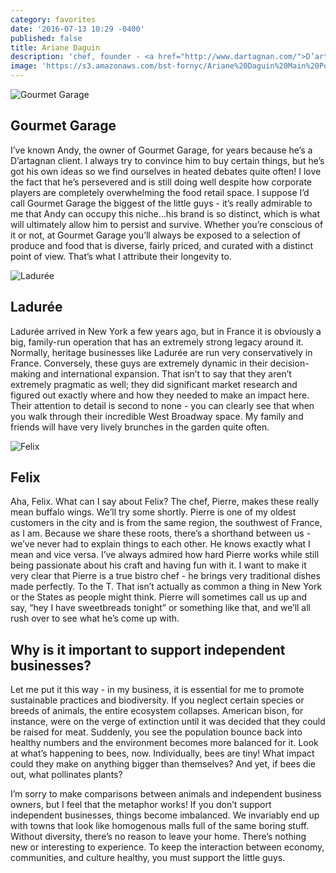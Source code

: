```yaml
---
category: favorites
date: '2016-07-13 10:29 -0400'
published: false
title: Ariane Daguin
description: 'chef, founder - <a href="http://www.dartagnan.com/">D’artagnan</a>'
image: 'https://s3.amazonaws.com/bst-fornyc/Ariane%20Daguin%20Main%20Portrait.jpg'
---
```

![Gourmet Garage](https://s3.amazonaws.com/bst-fornyc/Ariane%20Daguin%20Gourmet%20Garage.jpg)
## Gourmet Garage
I’ve known Andy, the owner of Gourmet Garage, for years because he’s a D’artagnan client. I always try to convince him to buy certain things, but he’s got his own ideas so we find ourselves in heated debates quite often! I love the fact that he’s persevered and is still doing well despite how corporate players are completely overwhelming the food retail space. I suppose I’d call Gourmet Garage the biggest of the little guys - it’s really admirable to me that Andy can occupy this niche...his brand is so distinct, which is what will ultimately allow him to persist and survive. Whether you’re conscious of it or not, at Gourmet Garage you’ll always be exposed to a selection of produce and food that is diverse, fairly priced, and curated with a distinct point of view. That’s what I attribute their longevity to.

![Ladurée](https://s3.amazonaws.com/bst-fornyc/Ariane%20Daguin%20Laduree.jpg)
## Ladurée
Ladurée arrived in New York a few years ago, but in France it is obviously a big, family-run operation that has an extremely strong legacy around it. Normally, heritage businesses like Ladurée are run very conservatively in France. Conversely, these guys are extremely dynamic in their decision-making and international expansion. That isn’t to say that they aren’t extremely pragmatic as well; they did significant market research and figured out exactly where and how they needed to make an impact here. Their attention to detail is second to none - you can clearly see that when you walk through their incredible West Broadway space. My family and friends will have very lively brunches in the garden quite often. 

![Felix](https://s3.amazonaws.com/bst-fornyc/Ariane%20Daguin%20Felix.jpg)
## Felix
Aha, Felix. What can I say about Felix? The chef, Pierre, makes these really mean buffalo wings. We’ll try some shortly. Pierre is one of my oldest customers in the city and is from the same region, the southwest of France, as I am. Because we share these roots, there’s a shorthand between us - we’ve never had to explain things to each other. He knows exactly what I mean and vice versa. I’ve always admired how hard Pierre works while still being passionate about his craft and having fun with it. I want to make it very clear that Pierre is a true bistro chef - he brings very traditional dishes made perfectly. To the T. That isn’t actually as common a thing in New York or the States as people might think. Pierre will sometimes call us up and say, “hey I have sweetbreads tonight” or something like that, and we’ll all rush over to see what he’s come up with. 

## Why is it important to support independent businesses?
Let me put it this way - in my business, it is essential for me to promote sustainable practices and biodiversity. If you neglect certain species or breeds of animals, the entire ecosystem collapses. American bison, for instance, were on the verge of extinction until it was decided that they could be raised for meat. Suddenly, you see the population bounce back into healthy numbers and the environment becomes more balanced for it. Look at what’s happening to bees, now. Individually, bees are tiny! What impact could they make on anything bigger than themselves? And yet, if bees die out, what pollinates plants? 

I’m sorry to make comparisons between animals and independent business owners, but I feel that the metaphor works! If you don’t support independent businesses, things become imbalanced. We invariably end up with towns that look like homogenous malls full of the same boring stuff. Without diversity, there’s no reason to leave your home. There’s nothing new or interesting to experience. To keep the interaction between economy, communities, and culture healthy, you must support the little guys. 
